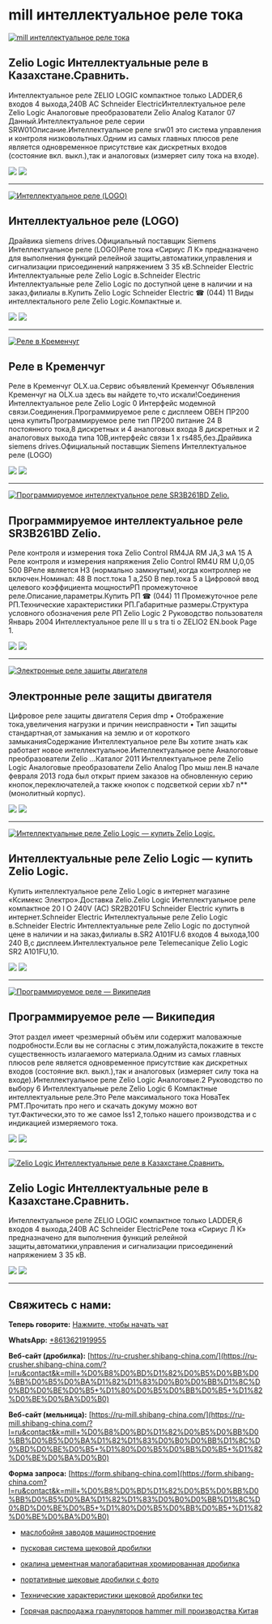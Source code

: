 # mill интеллектуальное реле тока

<a href="https://swt.shibang-china.com/?l=ru&img&k=mill+%D0%B8%D0%BD%D1%82%D0%B5%D0%BB%D0%BB%D0%B5%D0%BA%D1%82%D1%83%D0%B0%D0%BB%D1%8C%D0%BD%D0%BE%D0%B5+%D1%80%D0%B5%D0%BB%D0%B5+%D1%82%D0%BE%D0%BA%D0%B0" target="_blank">![mill интеллектуальное реле тока](http://static.shibang-china.com/all-800x300/581.jpg)</a>

## Zelio Logic Интеллектуальные реле в Казахстане.Сравнить.
Интеллектуальное реле ZELIO LOGIC компактное только LADDER,6 входов 4 выхода,240В АC Schneider ElectriсИнтеллектуальное реле Zelio Logic Аналоговые преобразователи Zelio Analog Каталог 07 Данный.Интеллектуальное реле серии SRW01Описание.Интеллектуальное реле srw01 это система управления и контроля низковольтных.Одним из самых главных плюсов реле является одновременное присутствие как дискретных входов (состояние вкл. выкл.),так и аналоговых (измеряет силу тока на входе).


<a href="https://whatsapp.shibangsoft.com/WhatsApp.php" target="_blank" title="WhatsApp">![](http://static.shibang-china.com/icon/whatsapp.png)</a> <a href="https://swt.shibang-china.com/?l=ru&icon&k=mill+%D0%B8%D0%BD%D1%82%D0%B5%D0%BB%D0%BB%D0%B5%D0%BA%D1%82%D1%83%D0%B0%D0%BB%D1%8C%D0%BD%D0%BE%D0%B5+%D1%80%D0%B5%D0%BB%D0%B5+%D1%82%D0%BE%D0%BA%D0%B0" target="_blank">![](http://static.shibang-china.com/icon/chat-ru.png)</a>

---

<a href="https://swt.shibang-china.com/?l=ru&img&k=mill+%D0%B8%D0%BD%D1%82%D0%B5%D0%BB%D0%BB%D0%B5%D0%BA%D1%82%D1%83%D0%B0%D0%BB%D1%8C%D0%BD%D0%BE%D0%B5+%D1%80%D0%B5%D0%BB%D0%B5+%D1%82%D0%BE%D0%BA%D0%B0" target="_blank">![Интеллектуальное реле (LOGO)](http://static.shibang-china.com/all-800x300/67.jpg)</a>

## Интеллектуальное реле (LOGO)
Драйвика siemens drives.Официальный поставщик Siemens Интеллектуальное реле (LOGO)Реле тока &#171;Сириус Л К&#187; предназначено для выполнения функций релейной защиты,автоматики,управления и сигнализации присоединений напряжением 3 35 кВ.Schneider Electric Интеллектуальные реле Zelio Logic в.Schneider Electric Интеллектуальные реле Zelio Logic по доступной цене в наличии и на заказ,филиалы в.Купить Zelio Logic Schneider Electric ☎ (044) 11 Виды интеллектального реле Zelio Logic.Компактные и.


<a href="https://whatsapp.shibangsoft.com/WhatsApp.php" target="_blank" title="WhatsApp">![](http://static.shibang-china.com/icon/whatsapp.png)</a> <a href="https://swt.shibang-china.com/?l=ru&icon&k=mill+%D0%B8%D0%BD%D1%82%D0%B5%D0%BB%D0%BB%D0%B5%D0%BA%D1%82%D1%83%D0%B0%D0%BB%D1%8C%D0%BD%D0%BE%D0%B5+%D1%80%D0%B5%D0%BB%D0%B5+%D1%82%D0%BE%D0%BA%D0%B0" target="_blank">![](http://static.shibang-china.com/icon/chat-ru.png)</a>

---

<a href="https://swt.shibang-china.com/?l=ru&img&k=mill+%D0%B8%D0%BD%D1%82%D0%B5%D0%BB%D0%BB%D0%B5%D0%BA%D1%82%D1%83%D0%B0%D0%BB%D1%8C%D0%BD%D0%BE%D0%B5+%D1%80%D0%B5%D0%BB%D0%B5+%D1%82%D0%BE%D0%BA%D0%B0" target="_blank">![Реле в Кременчуг](http://static.shibang-china.com/all-800x300/1204.jpg)</a>

## Реле в Кременчуг
Реле в Кременчуг OLX.ua.Сервис объявлений Кременчуг Объявления Кременчуг на OLX.ua здесь вы найдете то,что искали!Соединения Интеллектуальное реле Zelio Logic 0 Интерфейс модемной связи.Соединения.Программируемое реле с дисплеем ОВЕН ПР200 цена купитьПрограммируемое реле тип ПР200 питание 24 В постоянного тока,8 дискретных и 4 аналоговых входа 8 дискретных и 2 аналоговых выхода типа 10В,интерфейс связи 1 х rs485,без.Драйвика siemens drives.Официальный поставщик Siemens Интеллектуальное реле (LOGO)


<a href="https://whatsapp.shibangsoft.com/WhatsApp.php" target="_blank" title="WhatsApp">![](http://static.shibang-china.com/icon/whatsapp.png)</a> <a href="https://swt.shibang-china.com/?l=ru&icon&k=mill+%D0%B8%D0%BD%D1%82%D0%B5%D0%BB%D0%BB%D0%B5%D0%BA%D1%82%D1%83%D0%B0%D0%BB%D1%8C%D0%BD%D0%BE%D0%B5+%D1%80%D0%B5%D0%BB%D0%B5+%D1%82%D0%BE%D0%BA%D0%B0" target="_blank">![](http://static.shibang-china.com/icon/chat-ru.png)</a>

---

<a href="https://swt.shibang-china.com/?l=ru&img&k=mill+%D0%B8%D0%BD%D1%82%D0%B5%D0%BB%D0%BB%D0%B5%D0%BA%D1%82%D1%83%D0%B0%D0%BB%D1%8C%D0%BD%D0%BE%D0%B5+%D1%80%D0%B5%D0%BB%D0%B5+%D1%82%D0%BE%D0%BA%D0%B0" target="_blank">![Программируемое интеллектуальное реле SR3B261BD Zelio.](http://static.shibang-china.com/all-800x300/410.jpg)</a>

## Программируемое интеллектуальное реле SR3B261BD Zelio.
Реле контроля и измерения тока Zelio Control RM4JA RM JA,3 мА 15 А Реле контроля и измерения напряжения Zelio Control RM4U RM U,0,05 500 ВРеле является НЗ (нормально замкнутым),когда контроллер не включен.Номинал: 48 В пост.тока 1 a,250 В пер.тока 5 a Цифровой ввод целевого коэффициента мощностиРП промежуточное реле.Описание,параметры.Купить РП ☎ (044) 11 Промежуточное реле РП.Технические характеристики РП.Габаритные размеры.Структура условного обозначения реле РП Zelio Logic 2 Руководство пользователя Январь 2004 Интеллектуальное реле Ill u s tra ti o ZELIO2 EN.book Page 1.


<a href="https://whatsapp.shibangsoft.com/WhatsApp.php" target="_blank" title="WhatsApp">![](http://static.shibang-china.com/icon/whatsapp.png)</a> <a href="https://swt.shibang-china.com/?l=ru&icon&k=mill+%D0%B8%D0%BD%D1%82%D0%B5%D0%BB%D0%BB%D0%B5%D0%BA%D1%82%D1%83%D0%B0%D0%BB%D1%8C%D0%BD%D0%BE%D0%B5+%D1%80%D0%B5%D0%BB%D0%B5+%D1%82%D0%BE%D0%BA%D0%B0" target="_blank">![](http://static.shibang-china.com/icon/chat-ru.png)</a>

---

<a href="https://swt.shibang-china.com/?l=ru&img&k=mill+%D0%B8%D0%BD%D1%82%D0%B5%D0%BB%D0%BB%D0%B5%D0%BA%D1%82%D1%83%D0%B0%D0%BB%D1%8C%D0%BD%D0%BE%D0%B5+%D1%80%D0%B5%D0%BB%D0%B5+%D1%82%D0%BE%D0%BA%D0%B0" target="_blank">![Электронные реле защиты двигателя](http://static.shibang-china.com/all-800x300/596.jpg)</a>

## Электронные реле защиты двигателя
Цифровое реле защиты двигателя Серия dmp • Отображение тока,увеличения нагрузки и причин неисправности • Тип защиты стандартная,от замыкания на землю и от короткого замыканияСодержание Интеллектуальное реле Вы хотите знать как работает новое интеллектуальное.Интеллектуальное реле Аналоговые преобразователи Zelio …Каталог 2011 Интеллектуальное реле Zelio Logic Аналоговые преобразователи Zelio Analog Про мыш лен.В начале февраля 2013 года был открыт прием заказов на обновленную серию кнопок,переключателей,а также кнопок с подсветкой серии xb7 n** (монолитный корпус).


<a href="https://whatsapp.shibangsoft.com/WhatsApp.php" target="_blank" title="WhatsApp">![](http://static.shibang-china.com/icon/whatsapp.png)</a> <a href="https://swt.shibang-china.com/?l=ru&icon&k=mill+%D0%B8%D0%BD%D1%82%D0%B5%D0%BB%D0%BB%D0%B5%D0%BA%D1%82%D1%83%D0%B0%D0%BB%D1%8C%D0%BD%D0%BE%D0%B5+%D1%80%D0%B5%D0%BB%D0%B5+%D1%82%D0%BE%D0%BA%D0%B0" target="_blank">![](http://static.shibang-china.com/icon/chat-ru.png)</a>

---

<a href="https://swt.shibang-china.com/?l=ru&img&k=mill+%D0%B8%D0%BD%D1%82%D0%B5%D0%BB%D0%BB%D0%B5%D0%BA%D1%82%D1%83%D0%B0%D0%BB%D1%8C%D0%BD%D0%BE%D0%B5+%D1%80%D0%B5%D0%BB%D0%B5+%D1%82%D0%BE%D0%BA%D0%B0" target="_blank">![Интеллектуальные реле Zelio Logic — купить Zelio Logic.](http://static.shibang-china.com/all-800x300/800.jpg)</a>

## Интеллектуальные реле Zelio Logic — купить Zelio Logic.
Купить интеллектуальное реле Zelio Logic в интернет магазине &#171;Ксимекс Электро&#187;.Доставка Zelio.Zelio Logic Интеллектуальное реле компактное 20 I O 240V (AC) SR2B201FU Schneider Electric купить в интернет.Schneider Electric Интеллектуальные реле Zelio Logic в.Schneider Electric Интеллектуальные реле Zelio Logic по доступной цене в наличии и на заказ,филиалы в.SR2 A101FU.6 входов 4 выхода,100 240 В,с дисплеем.Интеллектуальное реле Telemecanique Zelio Logic SR2 A101FU,10.


<a href="https://whatsapp.shibangsoft.com/WhatsApp.php" target="_blank" title="WhatsApp">![](http://static.shibang-china.com/icon/whatsapp.png)</a> <a href="https://swt.shibang-china.com/?l=ru&icon&k=mill+%D0%B8%D0%BD%D1%82%D0%B5%D0%BB%D0%BB%D0%B5%D0%BA%D1%82%D1%83%D0%B0%D0%BB%D1%8C%D0%BD%D0%BE%D0%B5+%D1%80%D0%B5%D0%BB%D0%B5+%D1%82%D0%BE%D0%BA%D0%B0" target="_blank">![](http://static.shibang-china.com/icon/chat-ru.png)</a>

---

<a href="https://swt.shibang-china.com/?l=ru&img&k=mill+%D0%B8%D0%BD%D1%82%D0%B5%D0%BB%D0%BB%D0%B5%D0%BA%D1%82%D1%83%D0%B0%D0%BB%D1%8C%D0%BD%D0%BE%D0%B5+%D1%80%D0%B5%D0%BB%D0%B5+%D1%82%D0%BE%D0%BA%D0%B0" target="_blank">![Программируемое реле — Википедия](http://static.shibang-china.com/all-800x300/1411.jpg)</a>

## Программируемое реле — Википедия
Этот раздел имеет чрезмерный объём или содержит маловажные подробности.Если вы не согласны с этим,пожалуйста,покажите в тексте существенность излагаемого материала.Одним из самых главных плюсов реле является одновременное присутствие как дискретных входов (состояние вкл. выкл.),так и аналоговых (измеряет силу тока на входе).Интеллектуальное реле Zelio Logic Аналоговые.2 Руководство по выбору 6 Интеллектуальные реле Zelio Logic 6 Компактные интеллектуальные реле.Это Реле максимального тока НоваТек РМТ.Прочитать про него и скачать докуму можно вот тут.Фактически,это то же самое lss1 2,только нашего производства и с индикацией измеряемого тока.


<a href="https://whatsapp.shibangsoft.com/WhatsApp.php" target="_blank" title="WhatsApp">![](http://static.shibang-china.com/icon/whatsapp.png)</a> <a href="https://swt.shibang-china.com/?l=ru&icon&k=mill+%D0%B8%D0%BD%D1%82%D0%B5%D0%BB%D0%BB%D0%B5%D0%BA%D1%82%D1%83%D0%B0%D0%BB%D1%8C%D0%BD%D0%BE%D0%B5+%D1%80%D0%B5%D0%BB%D0%B5+%D1%82%D0%BE%D0%BA%D0%B0" target="_blank">![](http://static.shibang-china.com/icon/chat-ru.png)</a>

---

<a href="https://swt.shibang-china.com/?l=ru&img&k=mill+%D0%B8%D0%BD%D1%82%D0%B5%D0%BB%D0%BB%D0%B5%D0%BA%D1%82%D1%83%D0%B0%D0%BB%D1%8C%D0%BD%D0%BE%D0%B5+%D1%80%D0%B5%D0%BB%D0%B5+%D1%82%D0%BE%D0%BA%D0%B0" target="_blank">![Zelio Logic Интеллектуальные реле в Казахстане.Сравнить.](http://static.shibang-china.com/all-800x300/1317.jpg)</a>

## Zelio Logic Интеллектуальные реле в Казахстане.Сравнить.
Интеллектуальное реле ZELIO LOGIC компактное только LADDER,6 входов 4 выхода,240В АC Schneider ElectriсРеле тока &#171;Сириус Л К&#187; предназначено для выполнения функций релейной защиты,автоматики,управления и сигнализации присоединений напряжением 3 35 кВ.

<a href="https://whatsapp.shibangsoft.com/WhatsApp.php" target="_blank" title="WhatsApp">![](http://static.shibang-china.com/icon/whatsapp.png)</a> <a href="https://swt.shibang-china.com/?l=ru&icon&k=mill+%D0%B8%D0%BD%D1%82%D0%B5%D0%BB%D0%BB%D0%B5%D0%BA%D1%82%D1%83%D0%B0%D0%BB%D1%8C%D0%BD%D0%BE%D0%B5+%D1%80%D0%B5%D0%BB%D0%B5+%D1%82%D0%BE%D0%BA%D0%B0" target="_blank">![](http://static.shibang-china.com/icon/chat-ru.png)</a>

---
## Свяжитесь с нами:

**Теперь говорите:** [Нажмите, чтобы начать чат](https://swt.shibang-china.com?l=ru&contact&k=mill+%D0%B8%D0%BD%D1%82%D0%B5%D0%BB%D0%BB%D0%B5%D0%BA%D1%82%D1%83%D0%B0%D0%BB%D1%8C%D0%BD%D0%BE%D0%B5+%D1%80%D0%B5%D0%BB%D0%B5+%D1%82%D0%BE%D0%BA%D0%B0)

**WhatsApp:**  [+8613621919955](https://whatsapp.shibangsoft.com/WhatsApp.php)

**Веб-сайт (дробилка):** [https://ru-crusher.shibang-china.com/](https://ru-crusher.shibang-china.com/?l=ru&contact&k=mill+%D0%B8%D0%BD%D1%82%D0%B5%D0%BB%D0%BB%D0%B5%D0%BA%D1%82%D1%83%D0%B0%D0%BB%D1%8C%D0%BD%D0%BE%D0%B5+%D1%80%D0%B5%D0%BB%D0%B5+%D1%82%D0%BE%D0%BA%D0%B0)

**Веб-сайт (мельница):** [https://ru-mill.shibang-china.com/](https://ru-mill.shibang-china.com/?l=ru&contact&k=mill+%D0%B8%D0%BD%D1%82%D0%B5%D0%BB%D0%BB%D0%B5%D0%BA%D1%82%D1%83%D0%B0%D0%BB%D1%8C%D0%BD%D0%BE%D0%B5+%D1%80%D0%B5%D0%BB%D0%B5+%D1%82%D0%BE%D0%BA%D0%B0)

**Форма запроса:** [https://form.shibang-china.com](https://form.shibang-china.com?l=ru&contact&k=mill+%D0%B8%D0%BD%D1%82%D0%B5%D0%BB%D0%BB%D0%B5%D0%BA%D1%82%D1%83%D0%B0%D0%BB%D1%8C%D0%BD%D0%BE%D0%B5+%D1%80%D0%B5%D0%BB%D0%B5+%D1%82%D0%BE%D0%BA%D0%B0)

* [маслобойня заводов машиностроение](../131/%D0%BC%D0%B0%D1%81%D0%BB%D0%BE%D0%B1%D0%BE%D0%B9%D0%BD%D1%8F%20%D0%B7%D0%B0%D0%B2%D0%BE%D0%B4%D0%BE%D0%B2%20%D0%BC%D0%B0%D1%88%D0%B8%D0%BD%D0%BE%D1%81%D1%82%D1%80%D0%BE%D0%B5%D0%BD%D0%B8%D0%B5.md)

* [пусковая система щековой дробилки](../135/%D0%BF%D1%83%D1%81%D0%BA%D0%BE%D0%B2%D0%B0%D1%8F%20%D1%81%D0%B8%D1%81%D1%82%D0%B5%D0%BC%D0%B0%20%D1%89%D0%B5%D0%BA%D0%BE%D0%B2%D0%BE%D0%B9%20%D0%B4%D1%80%D0%BE%D0%B1%D0%B8%D0%BB%D0%BA%D0%B8.md)

* [окалина цементная малогабаритная хромированная дробилка](../134/%D0%BE%D0%BA%D0%B0%D0%BB%D0%B8%D0%BD%D0%B0%20%D1%86%D0%B5%D0%BC%D0%B5%D0%BD%D1%82%D0%BD%D0%B0%D1%8F%20%D0%BC%D0%B0%D0%BB%D0%BE%D0%B3%D0%B0%D0%B1%D0%B0%D1%80%D0%B8%D1%82%D0%BD%D0%B0%D1%8F%20%D1%85%D1%80%D0%BE%D0%BC%D0%B8%D1%80%D0%BE%D0%B2%D0%B0%D0%BD%D0%BD%D0%B0%D1%8F%20%D0%B4%D1%80%D0%BE%D0%B1%D0%B8%D0%BB%D0%BA%D0%B0.md)

* [портативные щековые дробилки с фото](../135/%D0%BF%D0%BE%D1%80%D1%82%D0%B0%D1%82%D0%B8%D0%B2%D0%BD%D1%8B%D0%B5%20%D1%89%D0%B5%D0%BA%D0%BE%D0%B2%D1%8B%D0%B5%20%D0%B4%D1%80%D0%BE%D0%B1%D0%B8%D0%BB%D0%BA%D0%B8%20%D1%81%20%D1%84%D0%BE%D1%82%D0%BE.md)

* [Технические характеристики щековой дробилки tec](../131/%D0%A2%D0%B5%D1%85%D0%BD%D0%B8%D1%87%D0%B5%D1%81%D0%BA%D0%B8%D0%B5%20%D1%85%D0%B0%D1%80%D0%B0%D0%BA%D1%82%D0%B5%D1%80%D0%B8%D1%81%D1%82%D0%B8%D0%BA%D0%B8%20%D1%89%D0%B5%D0%BA%D0%BE%D0%B2%D0%BE%D0%B9%20%D0%B4%D1%80%D0%BE%D0%B1%D0%B8%D0%BB%D0%BA%D0%B8%20tec.md)

* [Горячая распродажа грануляторов hammer mill производства Китая](../135/%D0%93%D0%BE%D1%80%D1%8F%D1%87%D0%B0%D1%8F%20%D1%80%D0%B0%D1%81%D0%BF%D1%80%D0%BE%D0%B4%D0%B0%D0%B6%D0%B0%20%D0%B3%D1%80%D0%B0%D0%BD%D1%83%D0%BB%D1%8F%D1%82%D0%BE%D1%80%D0%BE%D0%B2%20hammer%20mill%20%D0%BF%D1%80%D0%BE%D0%B8%D0%B7%D0%B2%D0%BE%D0%B4%D1%81%D1%82%D0%B2%D0%B0%20%D0%9A%D0%B8%D1%82%D0%B0%D1%8F.md)